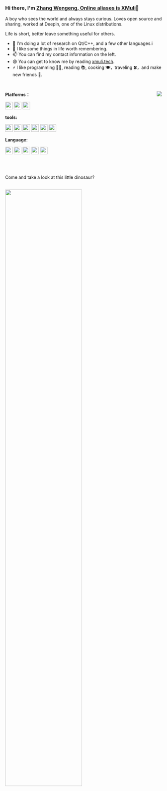 ### Hi there, I'm [Zhang Wengeng, Online aliases is XMuli](https://xmuli.tech)👋
A boy who sees the world and always stays curious. Loves open source and sharing, worked at Deepin, one of the Linux distributions.  

Life is short, better leave something useful for others.


- 🔭 I'm doing a lot of research on Qt/C++, and a few other languages.i
- 🌱 I like some things in life worth remembering.
- 📫 You can find my contact information on the left.
- 😄 You can get to know me by reading [xmuli.tech](https://xmuli.tech).
- ⚡ I like programming 👨‍💻, reading 📚, cooking 🍽，traveling 🍀，and make new friends 🙈.

<br>

<a href="https://github.com/XMuli"><img align="right" src="https://github-readme-stats-git-masterrstaa-rickstaa.vercel.app/api?username=XMuli&count_private=true&show_icons=true"/></a>

**Platforms：**

<code><img src="https://cdn.jsdelivr.net/gh/XMuli/xmuliPic@pic/2020/linux.svg" width="24"/></code> <code><img src="https://cdn.jsdelivr.net/gh/XMuli/xmuliPic@pic/2020/mac.svg" width="24"/></code> <code><img src="https://cdn.jsdelivr.net/gh/XMuli/xmuliPic@pic/2020/Windows.svg" width="24"/></code>

**tools:**

<code><img src="https://cdn.jsdelivr.net/gh/XMuli/xmuliPic@pic/2020/qtcreator.svg" width="24"/></code> <code><img src="https://cdn.jsdelivr.net/gh/XMuli/xmuliPic@pic/2020/vs.svg" width="24"/></code> <code><img src="https://cdn.jsdelivr.net/gh/XMuli/xmuliPic@pic/2020/vscode.svg" width="24"/></code> <code><img src="https://cdn.jsdelivr.net/gh/XMuli/xmuliPic@pic/2020/vim-gtk.svg" width="24"/></code> <code><img src="https://cdn.jsdelivr.net/gh/XMuli/xmuliPic@pic/2020/git.svg" width="24"/></code> <code><img src="https://cdn.jsdelivr.net/gh/XMuli/xmuliPic@pic/2020/gnu.svg" width="24"/></code>

**Language:**

<code><img src="https://cdn.jsdelivr.net/gh/XMuli/xmuliPic@pic/2020/c%20(3).svg" width="24"/></code> <code><img src="https://cdn.jsdelivr.net/gh/XMuli/xmuliPic@pic/2020/icons8-c++.svg" width="24"/></code> <code><img src="https://cdn.jsdelivr.net/gh/XMuli/xmuliPic@pic/2020/Sql%20Server.svg" width="24"/></code> <code><img src="https://cdn.jsdelivr.net/gh/XMuli/xmuliPic@pic/2020/rust.svg" width="24"/></code> <code><img src="https://cdn.jsdelivr.net/gh/XMuli/xmuliPic@pic/2020/HTML.svg" width="24"/></code>

<br>

<br>

Come and take a look at this little dinosaur?

<br>
<img align="left" src="https://cdn.jsdelivr.net/gh/XMuli/xmuliPic@pic/2020/dino.gif" width="70%"/>
